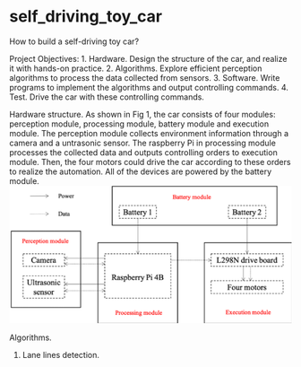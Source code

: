 # self_driving_toy_car
How to build a self-driving toy car?

Project Objectives:
    1. Hardware. Design the structure of the car, and realize it with hands-on practice. 
    2. Algorithms. Explore efficient perception algorithms to process the data collected from sensors.
    3. Software. Write programs to implement the algorithms and output controlling commands.
    4. Test. Drive the car with these controlling commands.


Hardware structure.
As shown in Fig 1, the car consists of four modules: perception module, processing module, battery module and execution module.
The perception module collects environment information through a camera and a untrasonic sensor. The raspberry Pi in processing module processes the collected data and outputs controlling orders to execution module. Then, the four motors could drive the car according to these orders to realize the automation. All of the devices are powered by the battery module.
![Hardware architecture](https://github.com/Key1994/self_driving_toy_car/blob/master/Hardware%20architecture.png)

Algorithms.
1. Lane lines detection.
